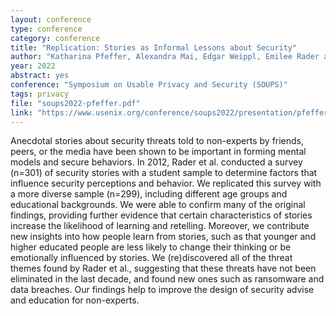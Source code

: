 ```yaml
---
layout: conference
type: conference
category: conference
title: "Replication: Stories as Informal Lessons about Security"
author: "Katharina Pfeffer, Alexandra Mai, Edgar Weippl, Emilee Rader and Katharina Krombholz"
year: 2022
abstract: yes
conference: "Symposium on Usable Privacy and Security (SOUPS)"
tags: privacy
file: "soups2022-pfeffer.pdf"
link: "https://www.usenix.org/conference/soups2022/presentation/pfeffer"
---
```


Anecdotal stories about security threats told to non-experts by friends, peers, or the media have been shown to be important in forming mental models and secure behaviors. In 2012, Rader et al. conducted a survey (n=301) of security stories with a student sample to determine factors that influence security perceptions and behavior. We replicated this survey with a more diverse sample (n=299), including different age groups and educational backgrounds. We were able to confirm many of the original findings, providing further evidence that certain characteristics of stories increase the likelihood of learning and retelling. Moreover, we contribute new insights into how people learn from stories, such as that younger and higher educated people are less likely to change their thinking or be emotionally influenced by stories. We (re)discovered all of the threat themes found by Rader et al., suggesting that these threats have not been eliminated in the last decade, and found new ones such as ransomware and data breaches. Our findings help to improve the design of security advise and education for non-experts.

<!--
file: 
link: 
-->